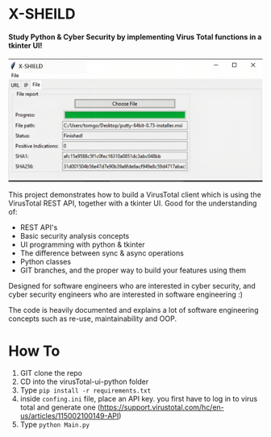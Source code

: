 # X-SHEILD
#### Study Python & Cyber Security by implementing Virus Total functions in a tkinter UI!

![Example](resources/Ex.PNG)

This project demonstrates how to build a VirusTotal client which is using the VirusTotal REST API, together with a tkinter UI.
Good for the understanding of:
- REST API's
- Basic security analysis concepts
- UI programming with python & tkinter
- The difference between sync & async operations
- Python classes
- GIT branches, and the proper way to build your features using them

Designed for software engineers who are interested in cyber security, and cyber security engineers who are interested in software engineering :)
 
The code is heavily documented and explains a lot of software engineering concepts such as re-use, maintainability and OOP. 



# How To

1) GIT clone the repo
2) CD into the virusTotal-ui-python folder 
3) Type `pip install -r requirements.txt`
4) inside `confing.ini` file, place an API key. you first have to log in to virus total and generate one (https://support.virustotal.com/hc/en-us/articles/115002100149-API)
4) Type `python Main.py`

